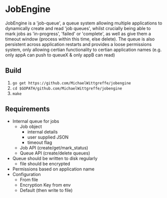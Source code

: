 # JobEngine

JobEngine is a 'job-queue', a queue system allowing multiple applications to dynamically create and read 'job queues', whilst crucially being able to mark jobs as 'in-progress', 'failed' or 'complete', as well as give them a timeout window (process within this time, else delete). The queue is also persistent across application restarts and provides a loose permissions system, only allowing certian functionality to certian application names (e.g. only appA can push to queueX & only appB can read)

## Build
1. ```go get https://github.com/MichaelWittgreffe/jobengine```
2. ```cd $GOPATH/github.com/MichaelWittgreffe/jobengine```
3. ```make```

## Requirements
- Internal queue for jobs
    - Job object
        - internal details
        - user supplied JSON
        - timeout flag
    - Job API (create/get/mark_status)
    - Queue API (create/delete queues)
- Queue should be written to disk regularly
    - file should be encrypted
- Permissions based on application name
- Configuration
    - From file
    - Encryption Key from env
    - Default (then write to file) 